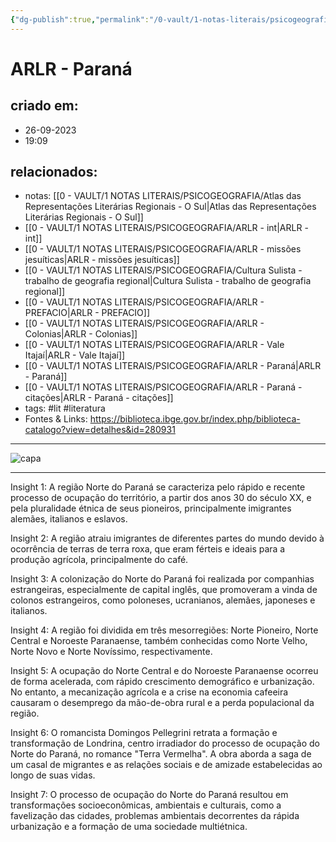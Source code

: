 ```yaml
---
{"dg-publish":true,"permalink":"/0-vault/1-notas-literais/psicogeografia/arlr-parana/","tags":["lit","literatura"],"dgHomeLink":true,"dgShowLocalGraph":true,"dgShowFileTree":true,"dgEnableSearch":true,"noteIcon":""}
---
```


# ARLR - Paraná

## criado em: 
- 26-09-2023
- 19:09
## relacionados:
- notas: [[0 - VAULT/1 NOTAS LITERAIS/PSICOGEOGRAFIA/Atlas das Representações Literárias Regionais - O Sul\|Atlas das Representações Literárias Regionais - O Sul]]
- [[0 - VAULT/1 NOTAS LITERAIS/PSICOGEOGRAFIA/ARLR - int\|ARLR - int]]
- [[0 - VAULT/1 NOTAS LITERAIS/PSICOGEOGRAFIA/ARLR - missões jesuíticas\|ARLR - missões jesuíticas]]
- [[0 - VAULT/1 NOTAS LITERAIS/PSICOGEOGRAFIA/Cultura Sulista - trabalho de geografia regional\|Cultura Sulista - trabalho de geografia regional]]
- [[0 - VAULT/1 NOTAS LITERAIS/PSICOGEOGRAFIA/ARLR - PREFACIO\|ARLR - PREFACIO]]
- [[0 - VAULT/1 NOTAS LITERAIS/PSICOGEOGRAFIA/ARLR - Colonias\|ARLR - Colonias]]
- [[0 - VAULT/1 NOTAS LITERAIS/PSICOGEOGRAFIA/ARLR - Vale Itajaí\|ARLR - Vale Itajaí]]
- [[0 - VAULT/1 NOTAS LITERAIS/PSICOGEOGRAFIA/ARLR - Paraná\|ARLR - Paraná]]
- [[0 - VAULT/1 NOTAS LITERAIS/PSICOGEOGRAFIA/ARLR - Paraná - citações\|ARLR - Paraná - citações]]
- tags: #lit #literatura 
- Fontes & Links: https://biblioteca.ibge.gov.br/index.php/biblioteca-catalogo?view=detalhes&id=280931
---

![capa](https://cdn.rcn67.com.br/upload/dn_noticia/2016/11/93525.jpg)

---

Insight 1: A região Norte do Paraná se caracteriza pelo rápido e recente processo de ocupação do território, a partir dos anos 30 do século XX, e pela pluralidade étnica de seus pioneiros, principalmente imigrantes alemães, italianos e eslavos.

Insight 2: A região atraiu imigrantes de diferentes partes do mundo devido à ocorrência de terras de terra roxa, que eram férteis e ideais para a produção agrícola, principalmente do café.

Insight 3: A colonização do Norte do Paraná foi realizada por companhias estrangeiras, especialmente de capital inglês, que promoveram a vinda de colonos estrangeiros, como poloneses, ucranianos, alemães, japoneses e italianos.

Insight 4: A região foi dividida em três mesorregiões: Norte Pioneiro, Norte Central e Noroeste Paranaense, também conhecidas como Norte Velho, Norte Novo e Norte Novíssimo, respectivamente.

Insight 5: A ocupação do Norte Central e do Noroeste Paranaense ocorreu de forma acelerada, com rápido crescimento demográfico e urbanização. No entanto, a mecanização agrícola e a crise na economia cafeeira causaram o desemprego da mão-de-obra rural e a perda populacional da região.

Insight 6: O romancista Domingos Pellegrini retrata a formação e transformação de Londrina, centro irradiador do processo de ocupação do Norte do Paraná, no romance "Terra Vermelha". A obra aborda a saga de um casal de migrantes e as relações sociais e de amizade estabelecidas ao longo de suas vidas.

Insight 7: O processo de ocupação do Norte do Paraná resultou em transformações socioeconômicas, ambientais e culturais, como a favelização das cidades, problemas ambientais decorrentes da rápida urbanização e a formação de uma sociedade multiétnica.